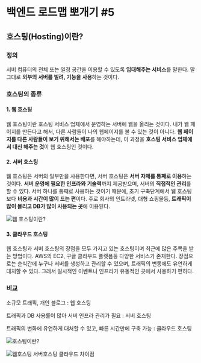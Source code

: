 # 백엔드 로드맵 뽀개기 #5

## 호스팅(Hosting)이란?

### 정의

서버 컴퓨터의 전체 또는 일정 공간을 이용할 수 있도록 **임대해주는 서비스**를 말한다.
말 그대로 **외부의 서버를 빌려, 기능을 사용**하는 것이다.

### 호스팅의 종류

#### 1. 웹 호스팅

웹 호스팅이란 호스팅 서비스 업체에서 운영하는 서버에 웹을 올리는 것이다.
내가 웹 페이지를 만든다고 해서, 다른 사람들이 나의 웹페이지를 볼 수 있는 것이 아니다. 
**웹 페이지를 다른 사람들이 보기 위해서는 배포**를 해야하는데, 이 과정을 **호스팅 서비스 업체에서 대신
해주는 것**이 웹 호스팅인 것이다.

#### 2. 서버 호스팅

웹 호스팅은 서버의 일부만을 사용한다면, 서버 호스팅은 **서버 자체를 통째로 이용**하는 것이다. 
**서버 운영에 필요한 인프라와 기술력**까지 제공받으며, 서버의 **직접적인 관리**를 할 수 있다. 
서버 하나를 통째로 사용하는 것이기 때문에, 초기 구축단계에서 웹 호스팅보다 **비용과 시간이 많이 드는 편**이다.
주로 회사의 인트라넷, 대형 쇼핑몰등, **트래픽이 많이 몰리고 DB가 많이 사용되는 곳**에 이용된다.

![웹 호스팅이란?](https://t1.daumcdn.net/thumb/R720x0.fjpg/?fname=http://t1.daumcdn.net/brunch/service/user/7wH3/image/w-yy4RKY6s_32xepZRNSsVi521E.PNG)

#### 3. 클라우드 호스팅

웹 호스팅과 서버 호스팅의 장점을 모두 가지고 있는 호스팅이며 최근에 많은 주목을 받는 방법이다.
AWS의 EC2, 구글 클라우드 플랫폼등 다양한 서비스가 존재한다.
장점으로는 순식간에 누구나 서버를 생성하고 관리할 수 있으며, 트래픽의 변동에도 유연하게 대처할 수 있다.
그래서 일시적인 이벤트나 인프라가 유동적인 곳에서 사용하기 편하다.

### 비교

소규모 트래픽, 개인 블로그 : 웹 호스팅

트래픽과 DB 사용률이 많아 서버 인프라 관리가 필요 : 서버 호스팅

트래픽의 변화에 유연하게 대처할 수 있고, 빠른 시간만에 구축 가능 : 클라우드 호스팅

![호스팅이란?](https://velog.velcdn.com/images%2Fdreamjh%2Fpost%2Ff9d2a2b2-3b0b-4bfa-a4b9-580f2ef0c03f%2Fimage.png)

![웹호스팅 서버호스팅 클라우드 차이점](http://library.gabia.com/wp-content/uploads/2016/03/%EC%A0%95%EB%B3%B4%EC%82%AC%EC%9D%B4%ED%8A%B8-%ED%98%B8%EC%8A%A4%ED%8C%85004.jpg)


